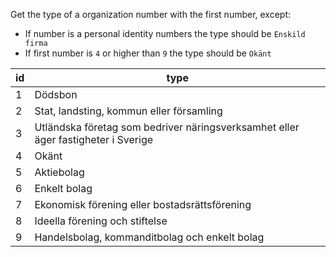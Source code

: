 Get the type of a organization number with the first number, except:
- If number is a personal identity numbers the type should be `Enskild firma`
- If first number is `4` or higher than `9` the type should be `Okänt`

| id | type  |
|----|-------|
| 1  | Dödsbon |
| 2  | Stat, landsting, kommun eller församling |
| 3  | Utländska företag som bedriver näringsverksamhet eller äger fastigheter i Sverige |
| 4  | Okänt |
| 5  | Aktiebolag |
| 6  | Enkelt bolag |
| 7  | Ekonomisk förening eller bostadsrättsförening |
| 8  | Ideella förening och stiftelse |
| 9  | Handelsbolag, kommanditbolag och enkelt bolag |
